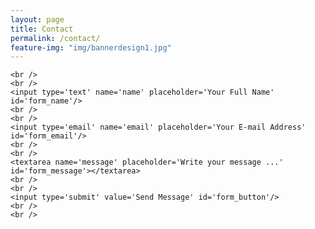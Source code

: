 ```yaml
---
layout: page
title: Contact
permalink: /contact/
feature-img: "img/bannerdesign1.jpg"
---
```



<div class="contact">
  <form action="https://getsimpleform.com/messages?form_api_token=ccb35ca78b3b5c3dc16a122e995363e5" method="post">
    <!-- the redirect_to is optional, the form will redirect to the referrer on submission -->

    <br />
    <br />
    <input type='text' name='name' placeholder='Your Full Name' id='form_name'/>
    <br />
    <br />
    <input type='email' name='email' placeholder='Your E-mail Address' id='form_email'/>
    <br />
    <br />
    <textarea name='message' placeholder='Write your message ...' id='form_message'></textarea>
    <br />
    <br />
    <input type='submit' value='Send Message' id='form_button'/>
    <br />
    <br />
  </form>

</div>